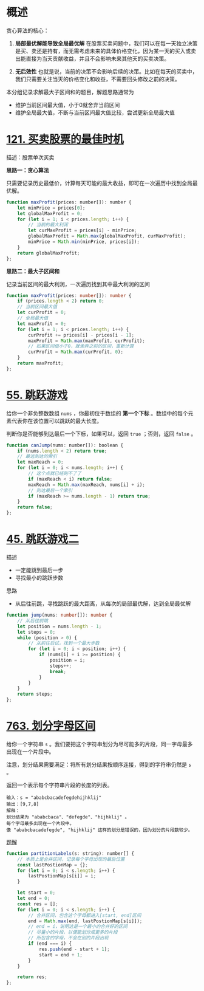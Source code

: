 # 概述

贪心算法的核心：

1. **局部最优解能导致全局最优解**
   在股票买卖问题中，我们可以在每一天独立决策是买、卖还是持有，而无需考虑未来的具体价格变化，因为某一天的买入或卖出能直接为当天贡献收益，并且不会影响未来其他天的买卖决策。

2. **无后效性**
   也就是说，当前的决策不会影响后续的决策。比如在每天的买卖中，我们只需要关注当天的价格变化和收益，不需要回头修改之前的决策。



本分组记录求解最大子区间和的题目，解题思路通常为

* 维护当前区间最大值，小于0就舍弃当前区间
* 维护全局最大值，不断与当前区间最大值比较，尝试更新全局最大值



# [121. 买卖股票的最佳时机](https://leetcode.cn/problems/best-time-to-buy-and-sell-stock/?envType=study-plan-v2&envId=top-100-liked)

描述：股票单次买卖

**思路一：贪心算法**

 只需要记录历史最低价，计算每天可能的最大收益，即可在一次遍历中找到全局最优解。

```js
function maxProfit(prices: number[]): number {
    let minPrice = prices[0];
    let globalMaxProfit = 0;
    for (let i = 1; i < prices.length; i++) {
        // 当前的最大利润
        let curMaxProfit = prices[i] - minPrice;
        globalMaxProfit = Math.max(globalMaxProfit, curMaxProfit);
        minPrice = Math.min(minPrice, prices[i]);
    }
    return globalMaxProfit;
};
```

**思路二：最大子区间和**

记录当前区间的最大利润，一次遍历找到其中最大利润的区间

```ts
function maxProfit(prices: number[]): number {
    if (prices.length < 2) return 0;
    // 当前区间最大值
    let curProfit = 0;
    // 全局最大值
    let maxProfit = 0;
    for (let i = 1; i < prices.length; i++) {
        curProfit += prices[i] - prices[i - 1];
        maxProfit = Math.max(maxProfit, curProfit);
        // 如果区间值小于0，就舍弃之前的区间，重新计算
        curProfit = Math.max(curProfit, 0);
    }
    return maxProfit;
};
```



# [55. 跳跃游戏](https://leetcode.cn/problems/jump-game/description/?envType=study-plan-v2&envId=top-100-liked)

给你一个非负整数数组 `nums` ，你最初位于数组的 **第一个下标** 。数组中的每个元素代表你在该位置可以跳跃的最大长度。

判断你是否能够到达最后一个下标，如果可以，返回 `true` ；否则，返回 `false` 。

```js
function canJump(nums: number[]): boolean {
    if (nums.length < 2) return true;
    // 最远到达的索引
    let maxReach = 0;
    for (let i = 0; i < nums.length; i++) {
        // 这个点就已经到不了了
        if (maxReach < i) return false;
        maxReach = Math.max(maxReach, nums[i] + i);
        // 到达最后一个索引
        if (maxReach >= nums.length - 1) return true;
    }
    return false;
};
```



# [45. 跳跃游戏二](https://leetcode.cn/problems/jump-game-ii/?envType=study-plan-v2&envId=top-100-liked)

描述

* 一定能跳到最后一步
* 寻找最小的跳跃步数

思路

* 从后往前跳，寻找跳跃的最大距离，从每次的局部最优解，达到全局最优解

```ts
function jump(nums: number[]): number {
    // 从后往前跳
    let position = nums.length - 1;
    let steps = 0;
    while (position > 0) {
        // 从前往后试，找到一个最大步数
        for (let i = 0; i < position; i++) {
            if (nums[i] + i >= position) {
                position = i;
                steps++;
                break;
            } 
        }
    }
    return steps;
};
```



# [763. 划分字母区间](https://leetcode.cn/problems/partition-labels/description/?envType=study-plan-v2&envId=top-100-liked)

给你一个字符串 `s` 。我们要把这个字符串划分为尽可能多的片段，同一字母最多出现在一个片段中。

注意，划分结果需要满足：将所有划分结果按顺序连接，得到的字符串仍然是 `s` 。

返回一个表示每个字符串片段的长度的列表。

```
输入：s = "ababcbacadefegdehijhklij"
输出：[9,7,8]
解释：
划分结果为 "ababcbaca"、"defegde"、"hijhklij" 。
每个字母最多出现在一个片段中。
像 "ababcbacadefegde", "hijhklij" 这样的划分是错误的，因为划分的片段数较少。
```

[题解](https://leetcode.cn/problems/partition-labels/solutions/2806706/ben-zhi-shi-he-bing-qu-jian-jian-ji-xie-ygsn8/?envType=study-plan-v2&envId=top-100-liked)

```js
function partitionLabels(s: string): number[] {
    // 本质上是合并区间，记录每个字母出现的最后位置
    const lastPostionMap = {};
    for (let i = 0; i < s.length; i++) {
        lastPostionMap[s[i]] = i;
    }

    let start = 0;
    let end = 0;
    const res = [];
    for (let i = 0; i < s.length; i++) {
        // 合并区间，包含这个字母都进入[start, end]区间
        end = Math.max(end, lastPostionMap[s[i]]);
        // end = i，说明这是一个最小的合并好的区间
        // 尽量小的片段，以便能划分成更多的片段
        // 所包含的字母，不会在别的片段出现
        if (end === i) {
            res.push(end - start + 1);
            start = end + 1;
        }
    }

    return res;
};
```

